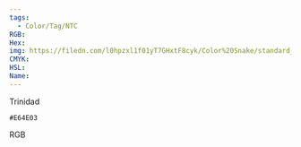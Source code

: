 ```yaml
---
tags:
  - Color/Tag/NTC
RGB:
Hex:
img: https://filedn.com/l0hpzxl1f01yT7GHxtF8cyk/Color%20Snake/standard_csv_to_svg/%23/E64E03.svg
CMYK:
HSL:
Name:
---
```

Trinidad
```palette
#E64E03
```
RGB
